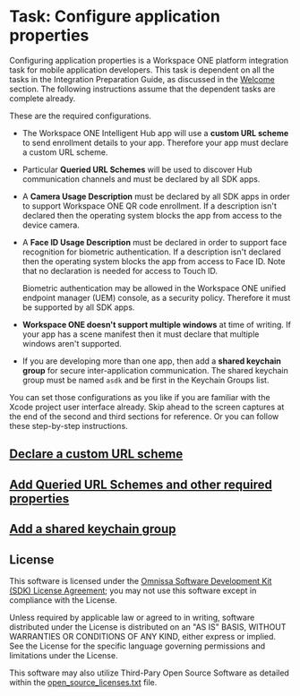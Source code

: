 # Task: Configure application properties
Configuring application properties is a Workspace ONE platform integration task
for mobile application developers. This task is dependent on all the tasks in
the Integration Preparation Guide, as discussed in
the [Welcome](../01Welcome/readme.md)
section. The following instructions assume that the dependent tasks are complete
already.

These are the required configurations.

-   The Workspace ONE Intelligent Hub app will use a **custom URL scheme** to
    send enrollment details to your app. Therefore your app must declare a
    custom URL scheme.

-   Particular **Queried URL Schemes** will be used to discover Hub
    communication channels and must be declared by all SDK apps.

-   A **Camera Usage Description** must be declared by all SDK apps in order to
    support Workspace ONE QR code enrollment. If a description isn't declared
    then the operating system blocks the app from access to the device camera.

-   A **Face ID Usage Description** must be declared in order to support face
    recognition for biometric authentication. If a description isn't declared
    then the operating system blocks the app from access to Face ID. Note that
    no declaration is needed for access to Touch ID.
    
    Biometric authentication may be allowed in the Workspace ONE unified
    endpoint manager (UEM) console, as a security policy. Therefore it must be
    supported by all SDK apps.

-   **Workspace ONE doesn't support multiple windows** at time of writing. If
    your app has a scene manifest then it must declare that multiple windows
    aren't supported.

-   If you are developing more than one app, then add a
    **shared keychain group** for secure inter-application communication. The
    shared keychain group must be named `asdk` and be first in the Keychain
    Groups list.

You can set those configurations as you like if you are familiar with the Xcode
project user interface already. Skip ahead to the screen captures at the end of
the second and third sections for reference. Or you can follow these
step-by-step instructions.

## [Declare a custom URL scheme](01Declare-a-custom-URL-scheme/readme.md)

## [Add Queried URL Schemes and other required properties](02Add-Queried-URL-Schemes-and-other-required-properties/readme.md)

## [Add a shared keychain group](03Add-a-shared-keychain-group/readme.md)

## License

This software is licensed under the [Omnissa Software Development Kit (SDK) License Agreement](https://static.omnissa.com/sites/default/files/omnissa-sdk-agreement.pdf); you may not use this software except in compliance with the License.

Unless required by applicable law or agreed to in writing, software distributed under the License is distributed on an "AS IS" BASIS, WITHOUT WARRANTIES OR CONDITIONS OF ANY KIND, either express or implied. See the License for the specific language governing permissions and limitations under the License.

This software may also utilize Third-Pary Open Source Software as detailed within the [open_source_licenses.txt](open_source_licenses.txt) file.
